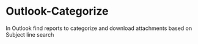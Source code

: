 # Outlook-Categorize
In Outlook find reports to categorize and download attachments based on Subject line search

